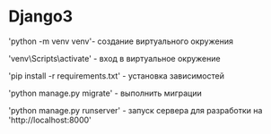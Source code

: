 # Django3

'python -m venv venv'- создание виртуального окружения

'venv\Scripts\activate' - вход в виртуальное окружение

'pip install -r requirements.txt' - установка зависимостей

'python manage.py migrate' - выполнить миграции

'python manage.py runserver' - запуск сервера для разработки на 'http://localhost:8000'
